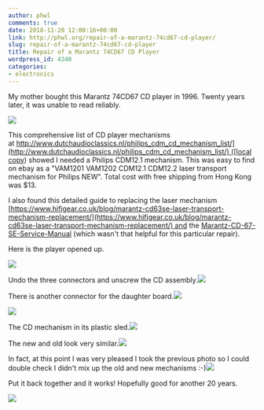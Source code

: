 ```yaml
---
author: phwl
comments: true
date: 2018-11-20 12:00:16+00:00
link: http://phwl.org/repair-of-a-marantz-74cd67-cd-player/
slug: repair-of-a-marantz-74cd67-cd-player
title: Repair of a Marantz 74CD67 CD Player
wordpress_id: 4240
categories:
- electronics
---
```


My mother bought this Marantz 74CD67 CD player in 1996. Twenty years later, it was unable to read reliably.

[![](http://phwl.org/wp-content/uploads/2018/11/40784800_Unknown.jpg)](http://phwl.org/wp-content/uploads/2018/11/40784800_Unknown.jpg)

<!-- more -->

This comprehensive list of CD player mechanisms at [http://www.dutchaudioclassics.nl/philips_cdm_cd_mechanism_list/](http://www.dutchaudioclassics.nl/philips_cdm_cd_mechanism_list/) ([local copy](http://phwl.org/wp-content/uploads/2018/11/DutchAudioClassics.nl-Information-specifications-photos-and-service-manuals-of-Philips-Marantz-TDA1541-cd-players.pdf)) showed I needed a Philips CDM12.1 mechanism. This was easy to find on ebay as a "VAM1201 VAM1202 CDM12.1 CDM12.2 laser transport mechanism for Philips NEW". Total cost with free shipping from Hong Kong was $13.

I also found this detailed guide to replacing the laser mechanism [https://www.hifigear.co.uk/blog/marantz-cd63se-laser-transport-mechanism-replacement/](https://www.hifigear.co.uk/blog/marantz-cd63se-laser-transport-mechanism-replacement/) and the [Marantz-CD-67-SE-Service-Manual](http://phwl.org/wp-content/uploads/2018/11/Marantz-CD-67-SE-Service-Manual.pdf) (which wasn't that helpful for this particular repair).

Here is the player opened up.

[![](http://phwl.org/wp-content/uploads/2018/11/40784816_Unknown.jpg)](http://phwl.org/wp-content/uploads/2018/11/40784816_Unknown.jpg)

Undo the three connectors and unscrew the CD assembly.[![](http://phwl.org/wp-content/uploads/2018/11/40784864_Unknown.jpg)](http://phwl.org/wp-content/uploads/2018/11/40784864_Unknown.jpg)

There is another connector for the daughter board.[![](http://phwl.org/wp-content/uploads/2018/11/40784880_Unknown.jpg)](http://phwl.org/wp-content/uploads/2018/11/40784880_Unknown.jpg)

[![](http://phwl.org/wp-content/uploads/2018/11/40784912_Unknown.jpg)](http://phwl.org/wp-content/uploads/2018/11/40784912_Unknown.jpg)

The CD mechanism in its plastic sled.[![](http://phwl.org/wp-content/uploads/2018/11/40784928_Unknown.jpg)](http://phwl.org/wp-content/uploads/2018/11/40784928_Unknown.jpg)

The new and old look very similar.[![](http://phwl.org/wp-content/uploads/2018/11/40784960_Unknown.jpg)](http://phwl.org/wp-content/uploads/2018/11/40784960_Unknown.jpg)

In fact, at this point I was very pleased I took the previous photo so I could double check I didn't mix up the old and new mechanisms :-)[![](http://phwl.org/wp-content/uploads/2018/11/40784976_Unknown.jpg)](http://phwl.org/wp-content/uploads/2018/11/40784976_Unknown.jpg)

Put it back together and it works! Hopefully good for another 20 years.

[![](http://phwl.org/wp-content/uploads/2018/11/Screen-Shot-2018-11-20-at-10.51.34-pm.jpg)](http://phwl.org/wp-content/uploads/2018/11/Screen-Shot-2018-11-20-at-10.51.34-pm.jpg)
